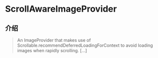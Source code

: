 # ScrollAwareImageProvider

## 介绍

> An ImageProvider that makes use of Scrollable.recommendDeferredLoadingForContext to avoid loading images when rapidly scrolling. [...]
